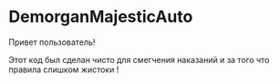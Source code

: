 # DemorganMajesticAuto

Привет пользователь!

Этот код был сделан чисто для смегчения наказаний и за того что правила слишком жистоки !

